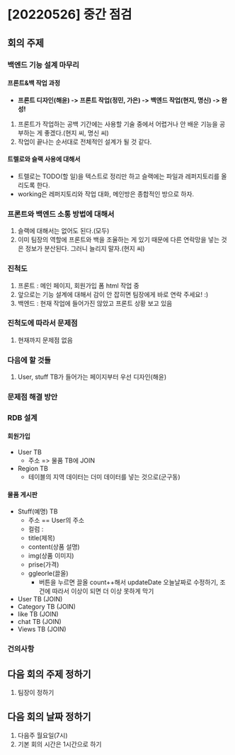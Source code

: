 # [20220526] 중간 점검



## 회의 주제

### 백엔드 기능 설계 마무리

#### 프론트&백 작업 과정

- **프론트 디자인(해윤) -> 프론트 작업(정민, 가은) -> 백엔드 작업(현지, 명신) -> 완성!**

1. 프론트가 작업하는 공백 기간에는 사용할 기술 중에서 어렵거나 안 배운 기능을 공부하는 게 좋겠다.(현지 씨, 명신 씨)
2. 작업이 끝나는 순서대로 전체적인 설계가 될 것 같다.

#### 트렐로와 슬랙 사용에 대해서

- 트렐로는 TODO(할 일)을 텍스트로 정리만 하고 슬랙에는 파일과 레퍼지토리를 올리도록 한다.
- working은 레퍼지토리와 작업 대화, 메인방은 종합적인 방으로 하자.



### 프론트와 백엔드 소통 방법에 대해서

1. 슬랙에 대해서는 없어도 된다.(모두)
2. 이미 팀장의 역할에 프론트와 백을 조율하는 게 있기 때문에 다른 연락망을 넣는 것은 정보가 분산된다. 그러니 늘리지 말자.(현지 씨)



### 진척도

1. 프론트 : 메인 페이지, 회원가입 폼 html 작업 중
2. 앞으로는 기능 설계에 대해서 감이 안 잡히면 팀장에게 바로 연락 주세요! :)
3. 백엔드 : 현재 작업에 들어가진 않았고 프론트 상황 보고 있음



### 진척도에 따라서 문제점

1. 현재까지 문제점 없음



### 다음에 할 것들

1. User, stuff TB가 들어가는 페이지부터 우선 디자인(해윤)



### 문제점 해결 방안



### RDB 설계

#### 회원가입

- User TB
  - 주소 => 물품 TB에 JOIN
- Region TB
  - 테이블의 지역 데이터는 더미 데이터를 넣는 것으로(군구동)

#### 물품 게시판

- Stuff(예명) TB
  - 주소 == User의 주소
  - 컬럼 : 
  - title(제목)
  - content(상품 설명)
  - img(상품 이미지)
  - prise(가격)
  - ggleorle(끌올)
    - 버튼을 누르면 끌올 count++해서 updateDate 오늘날짜로 수정하기, 조건에 따라서 이상이 되면 더 이상 못하게 막기
- User TB (JOIN)
- Category TB (JOIN)
- like TB (JOIN)
- chat TB (JOIN)
- Views TB (JOIN)



### 건의사항

## 다음 회의 주제 정하기

1. 팀장이 정하기

## 다음 회의 날짜 정하기

1. 다음주 월요일(7시)
2. 기본 회의 시간은 1시간으로 하기